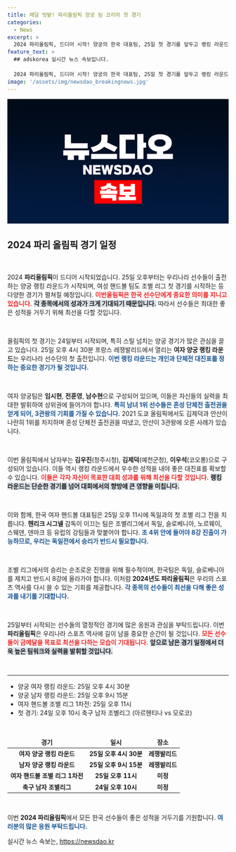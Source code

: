 ```yaml
---
title: 메달 텃밭! 파리올림픽 양궁 팀 코리아 첫 경기
categories:
  - News
excerpt: >
  2024 파리올림픽, 드디어 시작! 양궁의 한국 대표팀, 25일 첫 경기를 앞두고 랭킹 라운드에 돌입하며 독일과의 핸드볼 조별리그도 놓칠 수 없다. 메달을 향한 치열한 경쟁이 펼쳐진다! 클릭으로 더 많은 소식 확인하세요!
feature_text: >
  ## adskorea 실시간 뉴스 속보입니다.

  2024 파리올림픽, 드디어 시작! 양궁의 한국 대표팀, 25일 첫 경기를 앞두고 랭킹 라운드에 돌입하며 독일과의 핸드볼 조별리그도 놓칠 수 없다. 메달을 향한 치열한 경쟁이 펼쳐진다! 클릭으로 더 많은 소식 확인하세요!
image: '/assets/img/newsdao_breakingnews.jpg'
---
```


<p><img src="/assets/img/newsdao_breakingnews.jpg" alt="adskorea 속보" /></p>

<h2 data-ke-size="size26">2024 파리 올림픽 경기 일정</h2>

<p data-ke-size="size16">&nbsp;</p>

<p>2024 <b>파리올림픽</b>이 드디어 시작되었습니다. 25일 오후부터는 우리나라 선수들이 출전하는 양궁 랭킹 라운드가 시작되며, 여성 핸드볼 팀도 조별 리그 첫 경기를 시작하는 등 다양한 경기가 펼쳐질 예정입니다. <b><span style="color: #ee2323;">이번올림픽은 한국 선수단에게 중요한 의미를 지니고 있습니다.</span></b> <b><span style="background-color: #21538527;">각 종목에서의 성과가 크게 기대되기 때문입니다.</span></b> 따라서 선수들은 최대한 좋은 성적을 거두기 위해 최선을 다할 것입니다.</p>

<p data-ke-size="size16">&nbsp;</p>

<p>올림픽의 첫 경기는 24일부터 시작되며, 특히 스릴 넘치는 양궁 경기가 많은 관심을 끌고 있습니다. 25일 오후 4시 30분 프랑스 레쟁발리드에서 열리는 <b>여자 양궁 랭킹 라운드</b>는 우리나라 선수단의 첫 출전입니다. <b><span style="color: #1a5490;">이번 랭킹 라운드는 개인과 단체전 대진표를 정하는 중요한 경기가 될 것입니다.</span></b></p>

<p data-ke-size="size16">&nbsp;</p>

<p>여자 양궁팀은 <b>임시현</b>, <b>전훈영</b>, <b>남수현</b>으로 구성되어 있으며, 이들은 자신들의 실력을 최대한 발휘하여 상위권에 들어가야 합니다. <b><span style="color: #1a5490;">특히 남녀 1위 선수들은 혼성 단체전 출전권을 얻게 되어, 3관왕의 기회를 가질 수 있습니다.</span></b> 2021 도쿄 올림픽에서도 김제덕과 안산이 나란히 1위를 차지하며 혼성 단체전 출전권을 따냈고, 안산이 3관왕에 오른 사례가 있습니다.</p>

<p data-ke-size="size16">&nbsp;</p>

<p>이번 올림픽에서 남자부는 <b>김우진</b>(청주시청), <b>김제덕</b>(예천군청), <b>이우석</b>(코오롱)으로 구성되어 있습니다. 이들 역시 랭킹 라운드에서 우수한 성적을 내야 좋은 대진표를 확보할 수 있습니다. <b><span style="color: #ee2323;">이들은 각자 자신이 목표한 대회 성과를 위해 최선을 다할 것입니다.</span></b> <b><span style="background-color: #21538527;">랭킹 라운드는 단순한 경기를 넘어 대회에서의 향방에 큰 영향을 미칩니다.</span></b></p>

<p data-ke-size="size16">&nbsp;</p>

<p>이와 함께, 한국 여자 핸드볼 대표팀은 25일 오후 11시에 독일과의 첫 조별 리그 전을 치릅니다. <b>헨리크 시그넬</b> 감독이 이끄는 팀은 조별리그에서 독일, 슬로베니아, 노르웨이, 스웨덴, 덴마크 등 유럽의 강팀들과 맞붙어야 합니다. <b><span style="color: #1a5490;">조 4위 안에 들어야 8강 진출이 가능하므로, 우리는 독일전에서 승리가 반드시 필요합니다.</span></b></p>

<p data-ke-size="size16">&nbsp;</p>

<p>조별 리그에서의 승리는 순조로운 진행을 위해 필수적이며, 한국팀은 독일, 슬로베니아를 제치고 반드시 8강에 올라가야 합니다. 이처럼 <b>2024년도 파리올림픽</b>은 우리의 스포츠 역사를 다시 쓸 수 있는 기회를 제공합니다. <b><span style="color: #1a5490;">각 종목의 선수들이 최선을 다해 좋은 성과를 내기를 기대합니다.</span></b></p>

<p data-ke-size="size16">&nbsp;</p>

<p>25일부터 시작되는 선수들의 열정적인 경기에 많은 응원과 관심을 부탁드립니다. 이번 <b>파리올림픽</b>은 우리나라 스포츠 역사에 길이 남을 중요한 순간이 될 것입니다. <b><span style="color: #ee2323;">모든 선수들이 금메달을 목표로 최선을 다하는 모습이 기대됩니다.</span></b> <b><span style="background-color: #21538527;">앞으로 남은 경기 일정에서 더욱 높은 팀워크와 실력을 발휘할 것입니다.</span></b></p>

<p data-ke-size="size16">&nbsp;</p>

<hr>

<ul>
    <li>양궁 여자 랭킹 라운드: 25일 오후 4시 30분</li>
    <li>양궁 남자 랭킹 라운드: 25일 오후 9시 15분</li>
    <li>여자 핸드볼 조별 리그 1차전: 25일 오후 11시</li>
    <li>첫 경기: 24일 오후 10시 축구 남자 조별리그 (아르헨티나 vs 모로코)</li>
</ul>

<p data-ke-size="size16">&nbsp;</p>

<table>
    <thead>
        <tr>
            <td style="text-align: center; height: 17px;"><b>경기</b></td>
            <td style="text-align: center; height: 17px;"><b>일시</b></td>
            <td style="text-align: center; height: 17px;"><b>장소</b></td>
        </tr>
    </thead>
    <tbody>
        <tr>
            <td style="text-align: center; height: 17px;"><b>여자 양궁 랭킹 라운드</b></td>
            <td style="text-align: center; height: 17px;"><b>25일 오후 4시 30분</b></td>
            <td style="text-align: center; height: 17px;"><b>레쟁발리드</b></td>
        </tr>
        <tr>
            <td style="text-align: center; height: 17px;"><b>남자 양궁 랭킹 라운드</b></td>
            <td style="text-align: center; height: 17px;"><b>25일 오후 9시 15분</b></td>
            <td style="text-align: center; height: 17px;"><b>레쟁발리드</b></td>
        </tr>
        <tr>
            <td style="text-align: center; height: 17px;"><b>여자 핸드볼 조별 리그 1차전</b></td>
            <td style="text-align: center; height: 17px;"><b>25일 오후 11시</b></td>
            <td style="text-align: center; height: 17px;"><b>미정</b></td>
        </tr>
        <tr>
            <td style="text-align: center; height: 17px;"><b>축구 남자 조별리그</b></td>
            <td style="text-align: center; height: 17px;"><b>24일 오후 10시</b></td>
            <td style="text-align: center; height: 17px;"><b>미정</b></td>
        </tr>
    </tbody>
</table>

<p data-ke-size="size16">&nbsp;</p> 

<p>이번 <b>2024 파리올림픽</b>에서 모든 한국 선수들이 좋은 성적을 거두기를 기원합니다. <b><span style="color: #1a5490;">여러분의 많은 응원 부탁드립니다.</span></b></p>
실시간 뉴스 속보는, <a href="https://newsdao.kr" rel="dofollow">https://newsdao.kr</a>


